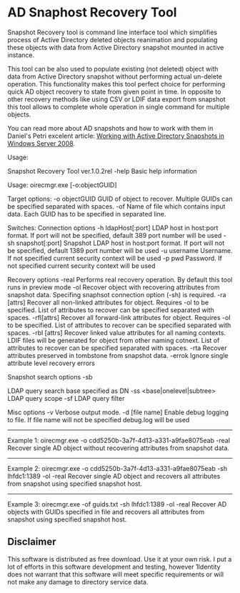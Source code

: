 # AD Snaphost Recovery Tool

Snapshot Recovery tool is command line interface tool which simplifies process of Active Directory deleted objects reanimation and populating these objects with data from Active Directory snapshot mounted in active instance.

This tool can be also used to populate existing (not deleted) object with data from Active Directory snapshot without performing actual un-delete operation. This functionality makes this tool perfect choice for performing quick AD object recovery to state from given point in time. In opposite to other recovery methods like using CSV or LDIF data export from snapshot this tool allows to complete whole operation in single command for multiple objects.

You can read more about AD snapshots and how to work with them in Daniel's Petri excelent article: [Working with Active Directory Snapshots in Windows Server 2008](https://petri.com/working-active-directory-snapshots-windows-server-2008).

Usage:

Snapshot Recovery Tool ver.1.0.2rel
-help Basic help information

Usage:
 oirecmgr.exe [-o:objectGUID]

Target options:
-o objectGUID GUID of object to recover. Multiple GUIDs can be specified separated with spaces.
-of <file name> Name of file which contains input data. Each GUID has to be specified in separated line.

Switches:
Connection options
-h ldapHost[:port] LDAP host in host:port format. If port will not be specified, default 389 port number will be used
-sh snapshot[:port] Snapshot LDAP host in host:port format. If port will not be specified, default 1389 port number will be used
-u username Username. If not specified current security context will be used
-p pwd Password. If not specified current security context will be used

Recovery options
-real Performs real recovery operation. By default this tool runs in preview mode
-ol Recover object with recovering attributes from snapshot data. Specifing snaphsot connection option (-sh) is required.
-ra [attrs] Recover all non-linked attributes for object. Requires -ol to be specified. List of attributes to recover can be specified separated with spaces.
-rfl[attrs] Recover all forward-link attributes for object. Requires -ol to be specified. List of attributes to recover can be specified separated with spaces.
-rbl [attrs] Recover linked value attributes for all naming contexts. LDIF files will be generated for object from other naming cotnext. List of attributes to recover can be specified separated with spaces.
-rta Recover attributes preserved in tombstone from snapshot data.
-errok Ignore single attribute level recovery errors

Snapshot search options
-sb <search base> LDAP query search base specified as DN
-ss <base|onelevel|subtree> LDAP query scope
-sf <filter> LDAP query filter

Misc options
-v Verbose output mode.
-d [file name] Enable debug logging to file. If file name will not be specified debug.log will be used

---------
Example 1:
oirecmgr.exe -o cdd5250b-3a7f-4d13-a331-a9fae8075eab -real
Recover single AD object without recovering attributes from snapshot data.

---------
Example 2:
oirecmgr.exe -o cdd5250b-3a7f-4d13-a331-a9fae8075eab -sh lhfdc1:1389 -ol -real
Recover single AD object and recovers all attributes from snapshot using specified snapshot host.

---------
Example 3:
oirecmgr.exe -of guids.txt -sh lhfdc1:1389 -ol -real
Recover AD objects with GUIDs specified in file and recovers all attributes from snapshot using specified snapshot host.


## Disclaimer

This software is distributed as free download. Use it at your own risk.
I put a lot of efforts in this software development and testing, however 1Identity does not warrant that this software will meet specific requirements or will not make any damage to directory service data.